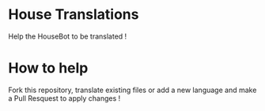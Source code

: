 # House Translations
Help the HouseBot to be translated !

# How to help

Fork this repository, translate existing files or add a new language and make a Pull Resquest to apply changes !

